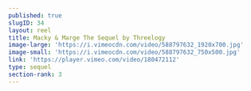 ```yaml
---
published: true
slugID: 34
layout: reel
title: Macky & Marge The Sequel by Threelogy
image-large: 'https://i.vimeocdn.com/video/588797632_1920x700.jpg'
image-small: 'https://i.vimeocdn.com/video/588797632_750x500.jpg'
link: 'https://player.vimeo.com/video/180472112'
type: sequel
section-rank: 3
---
```


